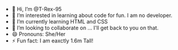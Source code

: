 - 👋 Hi, I’m @T-Rex-95
- 👀 I’m interested in learning about code for fun. I am no developer.
- 🌱 I’m currently learning HTML and CSS
- 💞️ I’m looking to collaborate on ... I'll get back to you on that. 
- 😄 Pronouns: She/Her
- ⚡ Fun fact: I am eaxctly 1.6m Tall!

<!---
T-Rex-95/T-Rex-95 is a ✨ special ✨ repository because its `README.md` (this file) appears on your GitHub profile.
You can click the Preview link to take a look at your changes.
--->
